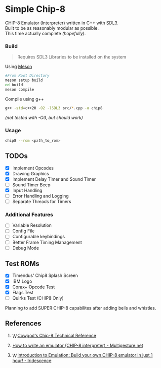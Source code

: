 # Simple Chip-8
CHIP-8 Emulator (Interpreter) written in C++ with SDL3.  
Built to be as reasonably modular as possible.  
This time actually complete *(hopefully)*.  

### Build
> Requires SDL3 Libraries to be installed on the system  

Using [Meson](https://mesonbuild.com/)  
```bash
#From Root Directory
meson setup build
cd build
meson compile
```
Compile using g++
```bash
g++ -std=c++20 -O2 -lSDL3 src/*.cpp -o chip8
```
*(not tested with -O3, but should work)*

### Usage
```bash
chip8 --rom <path_to_rom>
```

## TODOs 
- [x] Implement Opcodes
- [x] Drawing Graphics
- [x] Implement Delay Timer and Sound Timer
- [ ] Sound Timer Beep
- [x] Input Handling
- [ ] Error Handling and Logging
- [ ] Separate Threads for Timers

### Additional Features
- [ ] Variable Resolution
- [ ] Config File
- [ ] Configurable keybindings
- [ ] Better Frame Timing Management
- [ ] Debug Mode

## Test ROMs
- [x] Timendus' Chip8 Splash Screen
- [x] IBM Logo
- [x] Corax+ Opcode Test
- [x] Flags Test
- [ ] Quirks Test (CHIP8 Only)

Planning to add SUPER CHIP-8 capabilites after adding bells and whistles.

## References
1. <img src="https://www.google.com/s2/favicons?domain=devernay.free.fr" alt="Website Icon" width="16" height="16" style="vertical-align: middle;"/>[Cowgod's Chip-8 Technical Reference](http://devernay.free.fr/hacks/chip8/C8TECH10.HTM)

2. [How to write an emulator (CHIP-8 interpreter) - Multigesture.net](https://multigesture.net/articles/how-to-write-an-emulator-chip-8-interpreter/)

3. <img src="https://www.google.com/s2/favicons?domain=youtu.be" alt="Website Icon" width="16" height="16" style="vertical-align: middle;"/>[Introduction to Emulation: Build your own CHIP-8 emulator in just 1 hour! - Iridescence](https://youtu.be/YHkBgR6yvbY?si=Fj21qiRvNa_rC_jQ)
